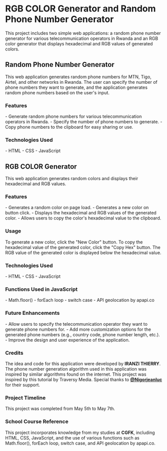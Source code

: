 
<h1>RGB COLOR Generator and Random Phone Number Generator</h1>
This project includes two simple web applications: a random phone number generator for various telecommunication operators in Rwanda and an RGB color generator that displays hexadecimal and RGB values of generated colors.

<h2>Random Phone Number Generator</h2>
This web application generates random phone numbers for MTN, Tigo, Airtel, and other networks in Rwanda. The user can specify the number of phone numbers they want to generate, and the application generates random phone numbers based on the user's input.
<h3>Features</h3>
- Generate random phone numbers for various telecommunication operators in Rwanda.
- Specify the number of phone numbers to generate.
- Copy phone numbers to the clipboard for easy sharing or use.
<h3>Technologies Used</h3>
- HTML
- CSS
- JavaScript
<h2>RGB COLOR Generator</h2>
This web application generates random colors and displays their hexadecimal and RGB values.
<h3>Features</h3>
- Generates a random color on page load.
- Generates a new color on button click.
- Displays the hexadecimal and RGB values of the generated color.
- Allows users to copy the color's hexadecimal value to the clipboard.
<h3>Usage</h3>
To generate a new color, click the "New Color" button. To copy the hexadecimal value of the generated color, click the "Copy Hex" button. The RGB value of the generated color is displayed below the hexadecimal value.
<h3>Technologies Used</h3>
- HTML
- CSS
- JavaScript
<h3>Functions Used in JavaScript</h3>
- Math.floor()
- forEach loop
- switch case
- API geolocation by apapi.co
<h3>Future Enhancements</h3>
- Allow users to specify the telecommunication operator they want to generate phone numbers for.
- Add more customization options for the generated phone numbers (e.g., country code, phone number length, etc.).
- Improve the design and user experience of the application.
<h3>Credits</h3>
The idea and code for this application were developed by <b>IRANZI THIERRY</b>. The phone number generation algorithm used in this application was inspired by similar algorithms found on the internet. This project was inspired by this tutorial by Traversy Media. Special thanks to <b><a href "@Nigorjeanluc">@Nigorjeanluc</a></b> for their support.
<h3>Project Timeline</h3>
This project was completed from May 5th to May 7th.
<h3>School Course Reference</h3>
This project incorporates knowledge from my studies at <b>CGFK</b>, including HTML, CSS, JavaScript, and the use of various functions such as Math.floor(), forEach loop, switch case, and API geolocation by apapi.co.
